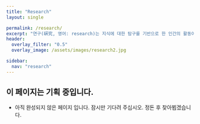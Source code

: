 ```yaml
---
title: "Research"
layout: single

permalink: /research/
excerpt: "연구(硏究, 영어: research)는 지식에 대한 탐구를 기반으로 한 인간의 활동이며 세상의 여러 측면에 대하여 인간이 새롭게 알게 되었거나 이미 존재하던 지식의 발견, 해석, 정정, 재확인 등에 초점을 맞추는 체계적인 조사를 일컫는 말이다."
header:
  overlay_filter: "0.5"
  overlay_image: /assets/images/research2.jpg

sidebar:
  nav: "research"
---
```




## 이 페이지는 기획 중입니다. 

- 아직 완성되지 않은 페이지 입니다. 잠시만 기다려 주십시오. 정돈 후 찾아뵙겠습니다.